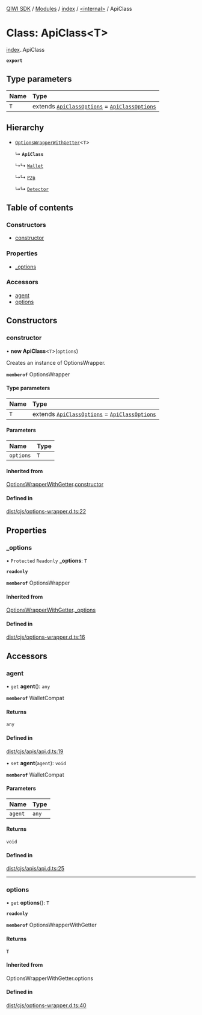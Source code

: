 [QIWI SDK](../README.md) / [Modules](../modules.md) / [index](../modules/index.md) / [<internal\>](../modules/index._internal_.md) / ApiClass

# Class: ApiClass<T\>

[index](../modules/index.md).[<internal>](../modules/index._internal_.md).ApiClass

**`export`**

## Type parameters

| Name | Type |
| :------ | :------ |
| `T` | extends [`ApiClassOptions`](../interfaces/index._internal_.ApiClassOptions.md) = [`ApiClassOptions`](../interfaces/index._internal_.ApiClassOptions.md) |

## Hierarchy

- [`OptionsWrapperWithGetter`](index._internal_.OptionsWrapperWithGetter.md)<`T`\>

  ↳ **`ApiClass`**

  ↳↳ [`Wallet`](index.QIWI.Wallet.md)

  ↳↳ [`P2p`](index.QIWI.P2p.md)

  ↳↳ [`Detector`](index.QIWI.Detector.md)

## Table of contents

### Constructors

- [constructor](index._internal_.ApiClass.md#constructor)

### Properties

- [\_options](index._internal_.ApiClass.md#_options)

### Accessors

- [agent](index._internal_.ApiClass.md#agent)
- [options](index._internal_.ApiClass.md#options)

## Constructors

### constructor

• **new ApiClass**<`T`\>(`options`)

Creates an instance of OptionsWrapper.

**`memberof`** OptionsWrapper

#### Type parameters

| Name | Type |
| :------ | :------ |
| `T` | extends [`ApiClassOptions`](../interfaces/index._internal_.ApiClassOptions.md) = [`ApiClassOptions`](../interfaces/index._internal_.ApiClassOptions.md) |

#### Parameters

| Name | Type |
| :------ | :------ |
| `options` | `T` |

#### Inherited from

[OptionsWrapperWithGetter](index._internal_.OptionsWrapperWithGetter.md).[constructor](index._internal_.OptionsWrapperWithGetter.md#constructor)

#### Defined in

[dist/cjs/options-wrapper.d.ts:22](https://github.com/AlexXanderGrib/node-qiwi-sdk/blob/87e5174/dist/cjs/options-wrapper.d.ts#L22)

## Properties

### \_options

• `Protected` `Readonly` **\_options**: `T`

**`readonly`**

**`memberof`** OptionsWrapper

#### Inherited from

[OptionsWrapperWithGetter](index._internal_.OptionsWrapperWithGetter.md).[_options](index._internal_.OptionsWrapperWithGetter.md#_options)

#### Defined in

[dist/cjs/options-wrapper.d.ts:16](https://github.com/AlexXanderGrib/node-qiwi-sdk/blob/87e5174/dist/cjs/options-wrapper.d.ts#L16)

## Accessors

### agent

• `get` **agent**(): `any`

**`memberof`** WalletCompat

#### Returns

`any`

#### Defined in

[dist/cjs/apis/api.d.ts:19](https://github.com/AlexXanderGrib/node-qiwi-sdk/blob/87e5174/dist/cjs/apis/api.d.ts#L19)

• `set` **agent**(`agent`): `void`

**`memberof`** WalletCompat

#### Parameters

| Name | Type |
| :------ | :------ |
| `agent` | `any` |

#### Returns

`void`

#### Defined in

[dist/cjs/apis/api.d.ts:25](https://github.com/AlexXanderGrib/node-qiwi-sdk/blob/87e5174/dist/cjs/apis/api.d.ts#L25)

___

### options

• `get` **options**(): `T`

**`readonly`**

**`memberof`** OptionsWrapperWithGetter

#### Returns

`T`

#### Inherited from

OptionsWrapperWithGetter.options

#### Defined in

[dist/cjs/options-wrapper.d.ts:40](https://github.com/AlexXanderGrib/node-qiwi-sdk/blob/87e5174/dist/cjs/options-wrapper.d.ts#L40)
